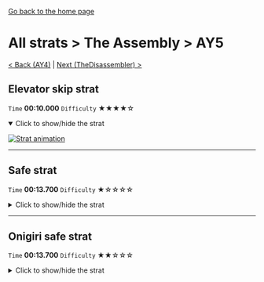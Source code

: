 [Go back to the home page](https://github.com/Doublevil/scbspeedrun)

# All strats > The Assembly > AY5

[< Back (AY4)](https://github.com/Doublevil/scbspeedrun/blob/main/levels/all_lvl/A/AY4.md) | [Next (TheDisassembler) >](https://github.com/Doublevil/scbspeedrun/blob/main/levels/all_lvl/A/TheDisassembler.md)

## Elevator skip strat

`Time` **00:10.000** `Difficulty` ★★★★☆
<details open>
  <summary>Click to show/hide the strat</summary>

  [![Strat animation](https://github.com/Doublevil/scbspeedrun/blob/main/media/levels/A/AY5_ElevatorSkip.webp)](https://github.com/Doublevil/scbspeedrun/blob/main/media/levels/A/AY5_ElevatorSkip.mp4?raw=true)
</details>

---
## Safe strat

`Time` **00:13.700** `Difficulty` ★☆☆☆☆
<details>
  <summary>Click to show/hide the strat</summary>

  [![Strat animation](https://github.com/Doublevil/scbspeedrun/blob/main/media/levels/A/AY5_Strat.webp)](https://github.com/Doublevil/scbspeedrun/blob/main/media/levels/A/AY5_Strat.mp4?raw=true)
</details>

---
## Onigiri safe strat

`Time` **00:13.700** `Difficulty` ★★☆☆☆
<details>
  <summary>Click to show/hide the strat</summary>

  [![Strat animation](https://github.com/Doublevil/scbspeedrun/blob/main/media/levels/A/AY5_OnigiriStrat.webp)](https://github.com/Doublevil/scbspeedrun/blob/main/media/levels/A/AY5_OnigiriStrat.mp4?raw=true)
</details>
